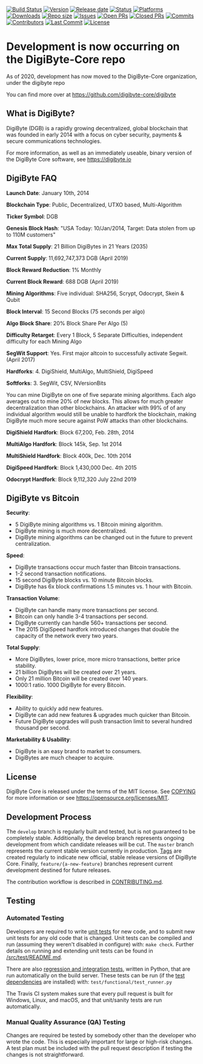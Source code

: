 [![Build Status](https://img.shields.io/github/workflow/status/DigiByte-Core/digibyte/Build%20and%20check/develop)](https://github.com/DigiByte-Core/digibyte/actions/workflows/ci-coverage.yml)
[![Version](https://img.shields.io/github/v/release/DigiByte-Core/digibyte?include_prereleases)](https://github.com/DigiByte-Core/digibyte/releases)
[![Release date](https://img.shields.io/github/release-date/DigiByte-core/digibyte)](https://github.com/DigiByte-Core/digibyte/releases)
[![Status](https://img.shields.io/badge/status-stable-brightgreen)](https://github.com/DigiByte-Core/digibyte/tree/master)
[![Platforms](https://img.shields.io/badge/platforms-Windows%20%7C%20Linux%20x86_64%20%7C%20ARM%20Linux%20%7C%20OSX-lightgrey)](https://github.com/DigiByte-Core/digibyte/releases)
[![Downloads](https://img.shields.io/github/downloads/DigiByte-Core/digibyte/total?style=social)](https://github.com/DigiByte-Core/digibyte/releases)
[![Repo size](https://img.shields.io/github/repo-size/DigiByte-Core/digibyte)](https://github.com/DigiByte-Core/digibyte)
[![Issues](https://img.shields.io/github/issues-raw/DigiByte-Core/digibyte)](https://github.com/DigiByte-Core/digibyte/issues)
[![Open PRs](https://img.shields.io/github/issues-pr/DigiByte-Core/digibyte)](https://github.com/DigiByte-Core/digibyte/pulls)
[![Closed PRs](https://img.shields.io/github/issues-pr-closed/DigiByte-Core/digibyte)](https://github.com/DigiByte-Core/digibyte/pulls)
[![Commits](https://img.shields.io/github/commit-activity/y/DigiByte-Core/digibyte)](https://github.com/DigiByte-Core/digibyte/commits/dev)
[![Contributors](https://img.shields.io/github/contributors/DigiByte-Core/digibyte)](https://github.com/DigiByte-Core/digibyte/graphs/contributors)
[![Last Commit](https://img.shields.io/github/last-commit/DigiByte-Core/digibyte)](https://github.com/DigiByte-Core/digibyte/graphs/commit-activity)
[![License](https://img.shields.io/github/license/DigiByte-Core/digibyte”)](https://github.com/DigiByte-Core/digibyte/blob/develop/COPYING)

# Development is now occurring on the DigiByte-Core repo

As of 2020, development has now moved to the DigiByte-Core organization, under the digibyte repo

You can find more over at <https://github.com/digibyte-core/digibyte>

## What is DigiByte?

DigiByte (DGB) is a rapidly growing decentralized, global blockchain that was founded in early 2014 with a focus on cyber security, payments & secure communications technologies.

For more information, as well as an immediately useable, binary version of the DigiByte Core software, see <https://digibyte.io>

## DigiByte FAQ

**Launch Date**: January 10th, 2014

**Blockchain Type**: Public, Decentralized, UTXO based, Multi-Algorithm

**Ticker Symbol**: DGB

**Genesis Block Hash**: "USA Today: 10/Jan/2014, Target: Data stolen from up to 110M customers"

**Max Total Supply**: 21 Billion DigiBytes in 21 Years (2035)

**Current Supply**: 11,692,747,373 DGB (April 2019)

**Block Reward Reduction**: 1% Monthly

**Current Block Reward**: 688 DGB (April 2019)

**Mining Algorithms**: Five individual: SHA256, Scrypt, Odocrypt, Skein & Qubit

**Block Interval**: 15 Second Blocks (75 seconds per algo)

**Algo Block Share**: 20% Block Share Per Algo (5)

**Difficulty Retarget**: Every 1 Block, 5 Separate Difficulties, independent difficulty for each Mining Algo

**SegWit Support**: Yes. First major altcoin to successfully activate Segwit. (April 2017)

**Hardforks**: 4. DigiShield, MultiAlgo, MultiShield, DigiSpeed

**Softforks**: 3. SegWit, CSV, NVersionBits

You can mine DigiByte on one of five separate mining algorithms. Each algo averages out to mine 20% of new blocks. This allows for much greater decentralization than other blockchains. An attacker with 99% of of any individual algorithm would still be unable to hardfork the blockchain, making DigiByte much more secure against PoW attacks than other blockchains.

**DigiShield Hardfork**: Block 67,200, Feb. 28th, 2014

**MultiAlgo Hardfork**: Block 145k, Sep. 1st 2014

**MultiShield Hardfork**: Block 400k, Dec. 10th 2014

**DigiSpeed Hardfork**: Block 1,430,000 Dec. 4th 2015

**Odocrypt Hardfork**: Block 9,112,320 July 22nd 2019

## DigiByte vs Bitcoin

**Security**:

- 5 DigiByte mining algorithms vs. 1 Bitcoin mining algorithm.
- DigiByte mining is much more decentralized.
- DigiByte mining algorithms can be changed out in the future to prevent centralization.

**Speed**:

- DigiByte transactions occur much faster than Bitcoin transactions.
- 1-2 second transaction notifications.
- 15 second DigiByte blocks vs. 10 minute Bitcoin blocks.
- DigiByte has 6x block confirmations 1.5 minutes vs. 1 hour with Bitcoin.

**Transaction Volume**:

- DigiByte can handle many more transactions per second.
- Bitcoin can only handle 3-4 transactions per second.
- DigiByte currently can handle 560+ transactions per second.
- The 2015 DigiSpeed hardfork introduced changes that double the capacity of the network every two years.

**Total Supply**:

- More DigiBytes, lower price, more micro transactions, better price stability.
- 21 billion DigiBytes will be created over 21 years.
- Only 21 million Bitcoin will be created over 140 years.
- 1000:1 ratio. 1000 DigiByte for every Bitcoin.

**Flexibility**:

- Ability to quickly add new features.
- DigiByte can add new features & upgrades much quicker than Bitcoin.
- Future DigiByte upgrades will push transaction limit to several hundred thousand per second.

**Marketability & Usability**:

- DigiByte is an easy brand to market to consumers.
- DigiBytes are much cheaper to acquire.

## License

DigiByte Core is released under the terms of the MIT license. See [COPYING](COPYING) for more information or see <https://opensource.org/licenses/MIT>.

## Development Process

The `develop` branch is regularly built and tested, but is not guaranteed to be completely stable.  Additionally, the develop branch represents ongoing development from which candidate releases will be cut.  The `master` branch represents the current stable version currently in production. [Tags](https://github.com/digibyte/digibyte/tags) are created regularly to indicate new official, stable release versions of DigiByte Core.  Finally, `feature/{a-new-feature}` branches represent current development destined for future releases.

The contribution workflow is described in [CONTRIBUTING.md](CONTRIBUTING.md).

## Testing

### Automated Testing

Developers are required to write [unit tests](src/test/README.md) for new code, and to submit new unit tests for any old code that is changed. Unit tests can be compiled and run (assuming they weren't disabled in configure) with: `make check`. Further details on running and extending unit tests can be found in [/src/test/README.md](/src/test/README.md).

There are also [regression and integration tests](/test), written in Python, that are run automatically on the build server.  These tests can be run (if the [test dependencies](/test) are installed) with: `test/functional/test_runner.py`

The Travis CI system makes sure that every pull request is built for Windows, Linux, and macOS, and that unit/sanity tests are run automatically.

### Manual Quality Assurance (QA) Testing

Changes are required be tested by somebody other than the developer who wrote the code. This is especially important for large or high-risk changes. A test plan must be included with the pull request description if testing the changes is not straightforward.
